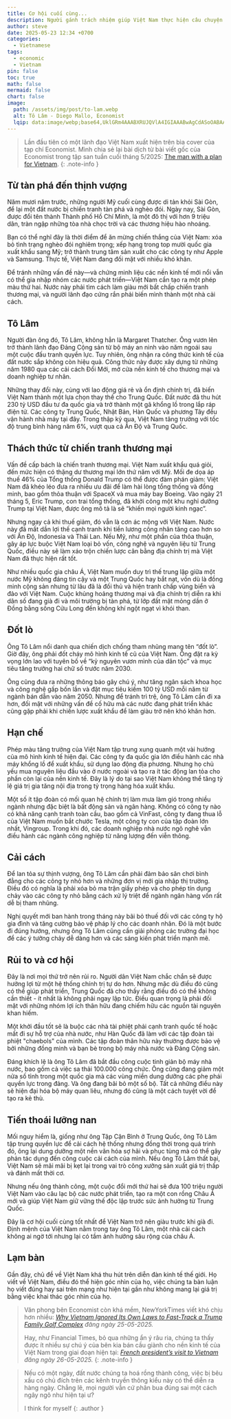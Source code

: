 ```yaml
---
title: Cơ hội cuối cùng...
description: Người gánh trách nhiệm giúp Việt Nam thực hiện câu chuyện hóa rồng Châu Á
author: steve
date: 2025-05-23 12:34 +0700
categories:
  - Vietnamese
tags:
  - economic
  - Vietnam
pin: false
toc: true
math: false
mermaid: false
chart: false
image:
  path: /assets/img/post/to-lam.webp
  alt: Tô Lâm - Diego Mallo, Economist
  lqip: data:image/webp;base64,UklGRm4AAABXRUJQVlA4IGIAAABwAgCdASoOABAABUB8JbACdDBLwX636uzVAv5oAP5xK1U26RxeRFn3Yi4LTdVR+ZEnIdF7/pokz41RyqliQVevWl8kJchUruGGrGcOt/aU9p+U8DL5cwDSh8rb4laos84AAA==
---
```

> Lần đầu tiên có một lãnh đạo Việt Nam xuất hiện trên bìa cover của tạp chí Economist.
> Mình chia sẻ lại bài dịch từ bài viết gốc của Economist trong tập san tuần cuối tháng 5/2025: [The man with a plan for Vietnam](https://www.economist.com/weeklyedition/2025-05-24).
{: .note-info }

## Từ tàn phá đến thịnh vượng

Năm mươi năm trước, những người Mỹ cuối cùng được di tản khỏi Sài Gòn, để lại một đất nước bị chiến tranh tàn phá và nghèo đói.
Ngày nay, Sài Gòn, được đổi tên thành Thành phố Hồ Chí Minh, là một đô thị với hơn 9 triệu dân, tràn ngập những tòa nhà chọc trời và các thương hiệu hào nhoáng.

Bạn có thể nghĩ đây là thời điểm để ăn mừng chiến thắng của Việt Nam: xóa bỏ tình trạng nghèo đói nghiêm trọng; xếp hạng trong top mười quốc gia xuất khẩu sang Mỹ; trở thành trung tâm sản xuất cho các công ty như Apple và Samsung. Thực tế, Việt Nam đang đối mặt với nhiều khó khăn.

Để tránh những vấn đề này—và chứng minh liệu các nền kinh tế mới nổi vẫn có thể gia nhập nhóm các nước phát triển—Việt Nam cần tạo ra một phép màu thứ hai. Nước này phải tìm cách làm giàu mới bất chấp chiến tranh thương mại, và người lãnh đạo cứng rắn phải biến mình thành một nhà cải cách.

## Tô Lâm

Người đàn ông đó, Tô Lâm, không hẳn là Margaret Thatcher.
Ông vươn lên trở thành lãnh đạo Đảng Cộng sản từ bộ máy an ninh vào năm ngoái sau một cuộc đấu tranh quyền lực. Tuy nhiên, ông nhận ra công thức kinh tế của đất nước sắp không còn hiệu quả. Công thức này được xây dựng từ những năm 1980 qua các cải cách Đổi Mới, mở cửa nền kinh tế cho thương mại và doanh nghiệp tư nhân.

Những thay đổi này, cùng với lao động giá rẻ và ổn định chính trị, đã biến Việt Nam thành một lựa chọn thay thế cho Trung Quốc. Đất nước đã thu hút 230 tỷ USD đầu tư đa quốc gia và trở thành một gã khổng lồ trong lắp ráp điện tử. Các công ty Trung Quốc, Nhật Bản, Hàn Quốc và phương Tây đều vận hành nhà máy tại đây. Trong thập kỷ qua, Việt Nam tăng trưởng với tốc độ trung bình hàng năm 6%, vượt qua cả Ấn Độ và Trung Quốc.

## Thách thức từ chiến tranh thương mại

Vấn đề cấp bách là chiến tranh thương mại. Việt Nam xuất khẩu quá giỏi, đến mức hiện có thặng dư thương mại lớn thứ năm với Mỹ. Mối đe dọa áp thuế 46% của Tổng thống Donald Trump có thể được đàm phán giảm: Việt Nam đã khéo léo đưa ra nhiều ưu đãi để làm hài lòng tổng thống và đồng minh, bao gồm thỏa thuận với SpaceX và mua máy bay Boeing. Vào ngày 21 tháng 5, Eric Trump, con trai tổng thống, đã khởi công một khu nghỉ dưỡng Trump tại Việt Nam, được ông mô tả là sẽ “khiến mọi người kinh ngạc”.

Nhưng ngay cả khi thuế giảm, đó vẫn là cơn ác mộng với Việt Nam. Nước này đã mất dần lợi thế cạnh tranh khi tiền lương công nhân tăng cao hơn so với Ấn Độ, Indonesia và Thái Lan. Nếu Mỹ, như một phần của thỏa thuận, gây áp lực buộc Việt Nam loại bỏ vốn, công nghệ và nguyên liệu từ Trung Quốc, điều này sẽ làm xáo trộn chiến lược cân bằng địa chính trị mà Việt Nam đã thực hiện rất tốt.

Như nhiều quốc gia châu Á, Việt Nam muốn duy trì thế trung lập giữa một nước Mỹ không đáng tin cậy và một Trung Quốc hay bắt nạt, vốn dù là đồng minh cộng sản nhưng từ lâu đã là đối thủ và hiện tranh chấp vùng biển và đảo với Việt Nam. Cuộc khủng hoảng thương mại và địa chính trị diễn ra khi dân số đang già đi và môi trường bị tàn phá, từ lớp đất mặt mỏng dần ở Đồng bằng sông Cửu Long đến không khí ngột ngạt vì khói than.

## Đốt lò

Ông Tô Lâm nổi danh qua chiến dịch chống tham nhũng mang tên “đốt lò”. Giờ đây, ông phải đốt cháy mô hình kinh tế cũ của Việt Nam. Ông đặt ra kỳ vọng lớn lao với tuyên bố về “kỷ nguyên vươn mình của dân tộc” và mục tiêu tăng trưởng hai chữ số trước năm 2030.

Ông cũng đưa ra những thông báo gây chú ý, như tăng ngân sách khoa học và công nghệ gấp bốn lần và đặt mục tiêu kiếm 100 tỷ USD mỗi năm từ ngành bán dẫn vào năm 2050. Nhưng để tránh trì trệ, ông Tô Lâm cần đi xa hơn, đối mặt với những vấn đề cố hữu mà các nước đang phát triển khác cũng gặp phải khi chiến lược xuất khẩu để làm giàu trở nên khó khăn hơn.

## Hạn chế

Phép màu tăng trưởng của Việt Nam tập trung xung quanh một vài hướng của mô hình kinh tế hiện đại. Các công ty đa quốc gia lớn điều hành các nhà máy khổng lồ để xuất khẩu, sử dụng lao động địa phương. Nhưng họ chủ yếu mua nguyên liệu đầu vào ở nước ngoài và tạo ra ít tác động lan tỏa cho phần còn lại của nền kinh tế. Đây là lý do tại sao Việt Nam không thể tăng tỷ lệ giá trị gia tăng nội địa trong tỷ trọng hàng hóa xuất khẩu.

Một số ít tập đoàn có mối quan hệ chính trị làm mưa làm gió trong nhiều ngành nhưng đặc biệt là bất động sản và ngân hàng. Không có công ty nào có khả năng cạnh tranh toàn cầu, bao gồm cả VinFast, công ty đang thua lỗ của Việt Nam muốn bắt chước Tesla, một công ty con của tập đoàn lớn nhất, Vingroup. Trong khi đó, các doanh nghiệp nhà nước ngô nghê vẫn điều hành các ngành công nghiệp từ năng lượng đến viễn thông.

## Cải cách

Để lan tỏa sự thịnh vượng, ông Tô Lâm cần phải đảm bảo sân chơi bình đẳng cho các công ty nhỏ hơn và những đơn vị mới gia nhập thị trường. Điều đó có nghĩa là phải xóa bỏ ma trận giấy phép và cho phép tín dụng chảy vào các công ty nhỏ bằng cách xử lý triệt để ngành ngân hàng vốn rất dễ bị tham nhũng.

Nghị quyết mới ban hành trong tháng này bãi bỏ thuế đối với các công ty hộ gia đình và tăng cường bảo vệ pháp lý cho các doanh nhân. Đó là một bước đi đúng hướng, nhưng ông Tô Lâm cũng cần giải phóng các trường đại học để các ý tưởng chảy dễ dàng hơn và các sáng kiến phát triển mạnh mẽ.

## Rủi to và cơ hội

Đây là nơi mọi thứ trở nên rủi ro. Người dân Việt Nam chắc chắn sẽ được hưởng lợi từ một hệ thống chính trị tự do hơn. Nhưng mặc dù điều đó cũng có thể giúp phát triển, Trung Quốc đã cho thấy rằng điều đó có thể không cần thiết - ít nhất là không phải ngay lập tức. Điều quan trọng là phải đối mặt với những nhóm lợi ích thân hữu đang chiếm hữu các nguồn tài nguyên khan hiếm.

Một khởi đầu tốt sẽ là buộc các nhà tài phiệt phải cạnh tranh quốc tế hoặc mất đi sự hỗ trợ của nhà nước, như Hàn Quốc đã làm với các tập đoàn tài phiệt "chaebols" của mình. Các tập đoàn thân hữu này thường được bảo vệ bởi những đồng minh và bạn bè trong bộ máy nhà nước và Đảng Cộng sản.

Đáng khích lệ là ông Tô Lâm đã bắt đầu công cuộc tinh giản bộ máy nhà nước, bao gồm cả việc sa thải 100.000 công chức. Ông cũng đang giảm một nửa số tỉnh trong một quốc gia mà các vùng miền dung dưỡng các phe phái quyền lực trong đảng. Và ông đang bãi bỏ một số bộ. Tất cả những điều này sẽ hiện đại hóa bộ máy quan liêu, nhưng đó cũng là một cách tuyệt vời để tạo ra kẻ thù.

## Tiến thoái lưỡng nan

Mối nguy hiểm là, giống như ông Tập Cận Bình ở Trung Quốc, ông Tô Lâm tập trung quyền lực để cải cách hệ thống nhưng đồng thời trong quá trình đó, ông lại dung dưỡng một nền văn hóa sợ hãi và phục tùng mà có thể gây phản tác dụng đến công cuộc cải cách của mình. Nếu ông Tô Lâm thất bại, Việt Nam sẽ mãi mãi bị kẹt lại trong vai trò công xưởng sản xuất giá trị thấp và đánh mất thời cơ.

Nhưng nếu ông thành công, một cuộc đổi mới thứ hai sẽ đưa 100 triệu người Việt Nam vào câu lạc bộ các nước phát triển, tạo ra một con rồng Châu Á mới và giúp Việt Nam giữ vững thế độc lập trước sức ảnh hưởng từ Trung Quốc.

Đây là cơ hội cuối cùng tốt nhất để Việt Nam trở nên giàu trước khi già đi. Định mệnh của Việt Nam nằm trong tay ông Tô Lâm, một nhà cải cách không ai ngờ tới nhưng lại có tầm ảnh hưởng sâu rộng của châu Á.

## Lạm bàn

Gần đây, chủ đề về Việt Nam khá thu hút trên diễn đàn kinh tế thế giới. Họ viết về Việt Nam, điều đó thể hiện góc nhìn của họ, việc chúng ta bàn luận họ viết đúng hay sai trên mạng như hiện tại gần như không mang lại giá trị bằng việc khai thác góc nhìn của họ.

> Văn phong bên Economist còn khá mềm, NewYorkTimes viết khó chịu hơn nhiều: [*Why Vietnam Ignored Its Own Laws to Fast-Track a Trump Family Golf Complex*](https://www.nytimes.com/2025/05/25/world/asia/trump-vietnam-golf-project.html) *đăng ngày 25-05-2025.*
>
> Hay, như Financial Times, bỏ qua những ẩn ý râu ria, chúng ta thấy được ít nhiều sự chú ý của bên kia bán cầu giành cho nền kinh tế của Việt Nam trong giai đoạn hiện tại: [*French president’s visit to Vietnam*](https://on.ft.com/4kzTs7N) *đăng ngày 26-05-2025.*
{: .note-info }

> Nếu có một ngày, đất nước chúng ta hoá rồng thành công, việc bị bêu xấu có chủ đích trên các kênh truyền thông kiểu này có thể diễn ra hàng ngày. Chẳng lẽ, mọi người vẫn cứ phân bua đúng sai một cách ngây ngô như hiện tại ư?
>
> I think for myself
{: .author }
